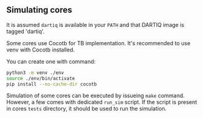 ## Simulating cores

It is assumed `dartiq` is available in your `PATH` and that DARTIQ image is tagged 'dartiq'. 

Some cores use Cocotb for TB implementation. It's recommended to use venv with Cocotb installed.

You can create one with command:

```bash
python3 -m venv ./env
source ./env/bin/activate
pip install --no-cache-dir cocotb
```

Simulation of some cores can be executed by issueing `make` command. However, a few comes with 
dedicated `run_sim` script. If the script is present in cores `tests` directory, it should be 
used to run the simulation.